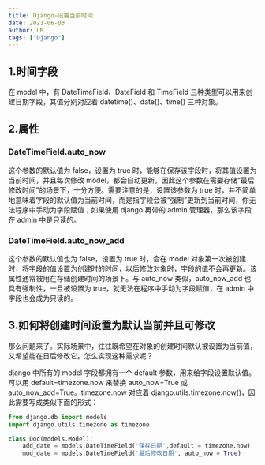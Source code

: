 ```yaml
---
title: Django—设置当前时间
date: 2021-06-03
author: LM
tags: ["Django"]
---
```


## 1.时间字段

在 model 中，有 DateTimeField、DateField 和 TimeField 三种类型可以用来创建日期字段，其值分别对应着 datetime()、date()、time() 三种对象。

## 2.属性

### DateTimeField.auto_now

这个参数的默认值为 false，设置为 true 时，能够在保存该字段时，将其值设置为当前时间，并且每次修改 model，都会自动更新。因此这个参数在需要存储“最后修改时间”的场景下，十分方便。需要注意的是，设置该参数为 true 时，并不简单地意味着字段的默认值为当前时间，而是指字段会被“强制”更新到当前时间，你无法程序中手动为字段赋值；如果使用 django 再带的 admin 管理器，那么该字段在 admin 中是只读的。

### DateTimeField.auto_now_add

这个参数的默认值也为 false，设置为 true 时，会在 model 对象第一次被创建时，将字段的值设置为创建时的时间，以后修改对象时，字段的值不会再更新。该属性通常被用在存储创建时间的场景下。与 auto_now 类似，auto_now_add 也具有强制性，一旦被设置为 true，就无法在程序中手动为字段赋值，在 admin 中字段也会成为只读的。

## 3.如何将创建时间设置为默认当前并且可修改

那么问题来了。实际场景中，往往既希望在对象的创建时间默认被设置为当前值，又希望能在日后修改它。怎么实现这种需求呢？

django 中所有的 model 字段都拥有一个 default 参数，用来给字段设置默认值。可以用 default=timezone.now 来替换 auto_now=True 或 auto_now_add=True。timezone.now 对应着 django.utils.timezone.now()，因此需要写成类似下面的形式：

```python
from django.db import models
import django.utils.timezone as timezone

class Doc(models.Model):
	add_date = models.DateTimeField('保存日期',default = timezone.now)
	mod_date = models.DateTimeField('最后修改日期', auto_now = True)
```